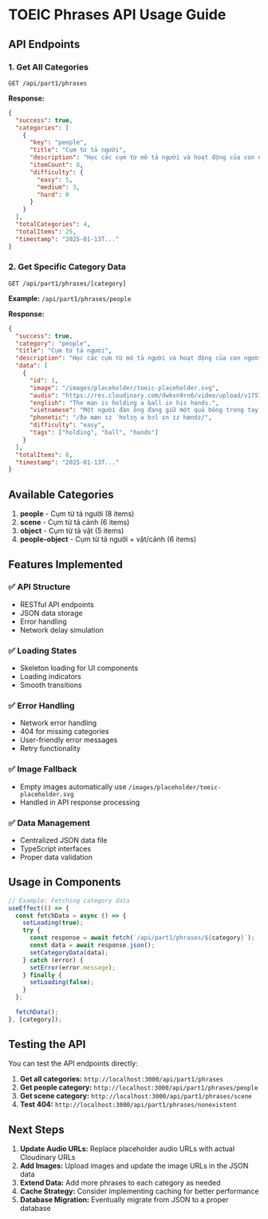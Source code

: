 # TOEIC Phrases API Usage Guide

## API Endpoints

### 1. Get All Categories
```
GET /api/part1/phrases
```

**Response:**
```json
{
  "success": true,
  "categories": [
    {
      "key": "people",
      "title": "Cụm từ tả người",
      "description": "Học các cụm từ mô tả người và hoạt động của con người",
      "itemCount": 8,
      "difficulty": {
        "easy": 5,
        "medium": 3,
        "hard": 0
      }
    }
  ],
  "totalCategories": 4,
  "totalItems": 25,
  "timestamp": "2025-01-13T..."
}
```

### 2. Get Specific Category Data
```
GET /api/part1/phrases/[category]
```

**Example:** `/api/part1/phrases/people`

**Response:**
```json
{
  "success": true,
  "category": "people",
  "title": "Cụm từ tả người",
  "description": "Học các cụm từ mô tả người và hoạt động của con người",
  "data": [
    {
      "id": 1,
      "image": "/images/placeholder/toeic-placeholder.svg",
      "audio": "https://res.cloudinary.com/dwksn9rn6/video/upload/v1757736721/toeic-part1/cum-tu-ta-nguoi/the-man-is-holding-a-ball-in-his-hands_dzpk30.mp3",
      "english": "The man is holding a ball in his hands.",
      "vietnamese": "Một người đàn ông đang giữ một quả bóng trong tay.",
      "phonetic": "/ðə mæn ɪz ˈholɪŋ ə bɔl ɪn ɪz hændz/",
      "difficulty": "easy",
      "tags": ["holding", "ball", "hands"]
    }
  ],
  "totalItems": 8,
  "timestamp": "2025-01-13T..."
}
```

## Available Categories

1. **people** - Cụm từ tả người (8 items)
2. **scene** - Cụm từ tả cảnh (6 items)  
3. **object** - Cụm từ tả vật (5 items)
4. **people-object** - Cụm từ tả người + vật/cảnh (6 items)

## Features Implemented

### ✅ API Structure
- RESTful API endpoints
- JSON data storage
- Error handling
- Network delay simulation

### ✅ Loading States
- Skeleton loading for UI components
- Loading indicators
- Smooth transitions

### ✅ Error Handling
- Network error handling
- 404 for missing categories
- User-friendly error messages
- Retry functionality

### ✅ Image Fallback
- Empty images automatically use `/images/placeholder/toeic-placeholder.svg`
- Handled in API response processing

### ✅ Data Management
- Centralized JSON data file
- TypeScript interfaces
- Proper data validation

## Usage in Components

```typescript
// Example: Fetching category data
useEffect(() => {
  const fetchData = async () => {
    setLoading(true);
    try {
      const response = await fetch(`/api/part1/phrases/${category}`);
      const data = await response.json();
      setCategoryData(data);
    } catch (error) {
      setError(error.message);
    } finally {
      setLoading(false);
    }
  };
  
  fetchData();
}, [category]);
```

## Testing the API

You can test the API endpoints directly:

1. **Get all categories:** `http://localhost:3000/api/part1/phrases`
2. **Get people category:** `http://localhost:3000/api/part1/phrases/people`
3. **Get scene category:** `http://localhost:3000/api/part1/phrases/scene`
4. **Test 404:** `http://localhost:3000/api/part1/phrases/nonexistent`

## Next Steps

1. **Update Audio URLs:** Replace placeholder audio URLs with actual Cloudinary URLs
2. **Add Images:** Upload images and update the image URLs in the JSON data
3. **Extend Data:** Add more phrases to each category as needed
4. **Cache Strategy:** Consider implementing caching for better performance
5. **Database Migration:** Eventually migrate from JSON to a proper database
